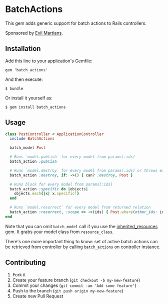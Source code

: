 # BatchActions

This gem adds generic support for batch actions to Rails controllers.

Sponsored by [Evil Martians](http://evilmartians.com/).

## Installation

Add this line to your application's Gemfile:

    gem 'batch_actions'

And then execute:

    $ bundle

Or install it yourself as:

    $ gem install batch_actions

## Usage

```ruby
class PostController < ApplicationController
  include BatchActions

  batch_model Post

  # Runs `model.publish` for every model from params[:ids]
  batch_action :publish

  # Runs `model.destroy` for every model from params[:ids] or throws exception unless you can
  batch_action :destroy, if: ->() { can? :destroy, Post }

  # Runs block for every model from params[:ids]
  batch_action :specific do |objects|
    objects.each{|x| x.specific!}
  end

  # Runs `model.resurrect` for every model from returned relation
  batch_action :resurrect, :scope => ->(ids) { Post.where(other_ids: ids) }
end
```

Note that you can omit `batch_model` call if you use the [inherited_resources](https://github.com/josevalim/inherited_resources) gem. It grabs your model class from `resource_class`.

There's one more important thing to know: set of active batch actions can be retrieved from controller by calling `batch_actions` on controller instance.

## Contributing

1. Fork it
2. Create your feature branch (`git checkout -b my-new-feature`)
3. Commit your changes (`git commit -am 'Add some feature'`)
4. Push to the branch (`git push origin my-new-feature`)
5. Create new Pull Request

